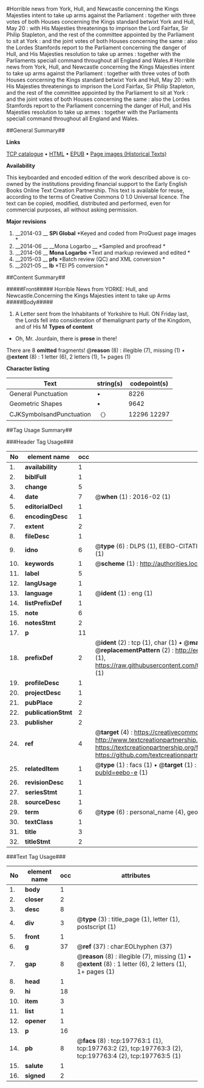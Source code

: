 #Horrible news from York, Hull, and Newcastle concerning the Kings Majesties intent to take up arms against the Parliament : together with three votes of both Houses concerning the Kings standard betwixt York and Hull, May 20 : with His Majesties threatenings to imprison the Lord Fairfax, Sir Philip Stapleton, and the rest of the committee appointed by the Parliament to sit at York : and the joint votes of both Houses concerning the same : also the Lordes Stamfords report to the Parliament concerning the danger of Hull, and His Majesties resolution to take up armes : together with the Parliaments speciall command throughout all England and Wales.#
Horrible news from York, Hull, and Newcastle concerning the Kings Majesties intent to take up arms against the Parliament : together with three votes of both Houses concerning the Kings standard betwixt York and Hull, May 20 : with His Majesties threatenings to imprison the Lord Fairfax, Sir Philip Stapleton, and the rest of the committee appointed by the Parliament to sit at York : and the joint votes of both Houses concerning the same : also the Lordes Stamfords report to the Parliament concerning the danger of Hull, and His Majesties resolution to take up armes : together with the Parliaments speciall command throughout all England and Wales.

##General Summary##

**Links**

[TCP catalogue](http://www.ota.ox.ac.uk/tcp/)  • 
[HTML](http://tei.it.ox.ac.uk/tcp/Texts-HTML/free/B24/B24326.html)  • 
[EPUB](http://tei.it.ox.ac.uk/tcp/Texts-EPUB/free/B24/B24326.epub) • 
[Page images (Historical Texts)](https://historicaltexts.jisc.ac.uk/eebo-12630058e)

**Availability**

This keyboarded and encoded edition of the work described above is co-owned by the
    institutions providing financial support to the Early English Books Online Text Creation
    Partnership. This text is available for reuse, according to the terms of  Creative Commons 0 1.0 Universal
    licence. The text can be copied, modified, distributed and performed, even for commercial
    purposes, all without asking permission.

**Major revisions**

1. __2014-03 __ __SPi Global__ *Keyed and coded from ProQuest page images *
1. __2014-06 __ __Mona Logarbo __ *Sampled and proofread *
1. __2014-06 __ __Mona Logarbo__ *Text and markup reviewed and edited *
1. __2015-03 __ __pfs__ *Batch review (QC) and XML conversion *
1. __2021-05 __ __lb__ *TEI P5 conversion *

##Content Summary##

#####Front#####
Horrible News from YORKE: Hull, and Newcastle.Concerning the Kings Majesties intent to take up Arms 
#####Body#####

1. A Letter sent from the Inhabitants of Yorkshire to Hull.
ON Friday last, the Lords fell into consideration of themalignant party of the Kingdom, and of His M
**Types of content**

  * Oh, Mr. Jourdain, there is **prose** in there!

There are 8 **omitted** fragments! 
 @__reason__ (8) : illegible (7), missing (1)  •  @__extent__ (8) : 1 letter (6), 2 letters (1), 1+ pages (1)

**Character listing**


|Text|string(s)|codepoint(s)|
|---|---|---|
|General Punctuation|•|8226|
|Geometric Shapes|▪|9642|
|CJKSymbolsandPunctuation|〈〉|12296 12297|

##Tag Usage Summary##

###Header Tag Usage###

|No|element name|occ|attributes|
|---|---|---|---|
|1.|__availability__|1||
|2.|__biblFull__|1||
|3.|__change__|5||
|4.|__date__|7| @__when__ (1) : 2016-02 (1)|
|5.|__editorialDecl__|1||
|6.|__encodingDesc__|1||
|7.|__extent__|2||
|8.|__fileDesc__|1||
|9.|__idno__|6| @__type__ (6) : DLPS (1), EEBO-CITATION (1), VID (1), EEBO-PROQUEST (1), STC (1), OCLC (1)|
|10.|__keywords__|1| @__scheme__ (1) : http://authorities.loc.gov/ (1)|
|11.|__label__|5||
|12.|__langUsage__|1||
|13.|__language__|1| @__ident__ (1) : eng (1)|
|14.|__listPrefixDef__|1||
|15.|__note__|6||
|16.|__notesStmt__|2||
|17.|__p__|11||
|18.|__prefixDef__|2| @__ident__ (2) : tcp (1), char (1)  •  @__matchPattern__ (2) : ([0-9\-]+):([0-9IVX]+) (1), (.+) (1)  •  @__replacementPattern__ (2) : http://eebo.chadwyck.com/downloadtiff?vid=$1&page=$2 (1), https://raw.githubusercontent.com/textcreationpartnership/Texts/master/tcpchars.xml#$1 (1)|
|19.|__profileDesc__|1||
|20.|__projectDesc__|1||
|21.|__pubPlace__|2||
|22.|__publicationStmt__|2||
|23.|__publisher__|2||
|24.|__ref__|4| @__target__ (4) : https://creativecommons.org/publicdomain/zero/1.0/ (1), http://www.textcreationpartnership.org/docs/. (1), https://textcreationpartnership.org/faq/#faq05 (1), https://github.com/textcreationpartnership (1)|
|25.|__relatedItem__|1| @__type__ (1) : facs (1)  •  @__target__ (1) : https://data.historicaltexts.jisc.ac.uk/view?pubId=eebo-e (1)|
|26.|__revisionDesc__|1||
|27.|__seriesStmt__|1||
|28.|__sourceDesc__|1||
|29.|__term__|6| @__type__ (6) : personal_name (4), geographic_name (2)|
|30.|__textClass__|1||
|31.|__title__|3||
|32.|__titleStmt__|2||


###Text Tag Usage###

|No|element name|occ|attributes|
|---|---|---|---|
|1.|__body__|1||
|2.|__closer__|2||
|3.|__desc__|8||
|4.|__div__|3| @__type__ (3) : title_page (1), letter (1), postscript (1)|
|5.|__front__|1||
|6.|__g__|37| @__ref__ (37) : char:EOLhyphen (37)|
|7.|__gap__|8| @__reason__ (8) : illegible (7), missing (1)  •  @__extent__ (8) : 1 letter (6), 2 letters (1), 1+ pages (1)|
|8.|__head__|1||
|9.|__hi__|18||
|10.|__item__|3||
|11.|__list__|1||
|12.|__opener__|1||
|13.|__p__|16||
|14.|__pb__|8| @__facs__ (8) : tcp:197763:1 (1), tcp:197763:2 (2), tcp:197763:3 (2), tcp:197763:4 (2), tcp:197763:5 (1)|
|15.|__salute__|1||
|16.|__signed__|2||
